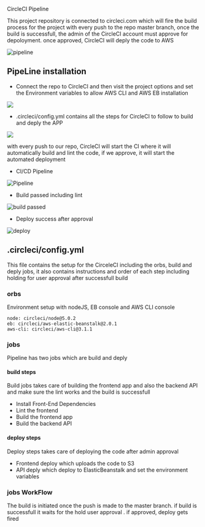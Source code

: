 CircleCI Pipeline

This project repository is connected to circleci.com which will fire the build process for the project with every push to the repo master branch, once the build is successfull, the admin of the CircleCI account must approve for depoloyment. once approved, CircleCI will deply the code to AWS 

![pipeline](https://i.imgur.com/t1ApAoP.png)

## PipeLine installation
- Connect the repo to CircleCI and then visit the project options and set the Environment variables to allow AWS CLI and AWS EB installation 

![](https://i.imgur.com/8n2spSn.png)

- .circleci/config.yml contains all the steps for CircleCI to follow to build and deply the APP

![](https://i.imgur.com/DCs5LBL.png)

with every push to our repo, CircleCI will start the CI where it will automatically build and lint the code, if we approve, it will start the automated deployment


- CI/CD Pipeline

![Pipeline](https://i.imgur.com/jDoZwSd.png)

- Build passed including lint

![build passed](https://i.imgur.com/DpHJN3a.png)

- Deploy success after approval

![deploy](https://i.imgur.com/6sQOy7f.png)

## .circleci/config.yml

This file contains the setup for the CirceleCI including the orbs, build and deply jobs, it also contains instructions and order of each step including holding for user approval after successfull build 

### orbs

Environment setup with nodeJS, EB console and AWS CLI console

```
node: circleci/node@5.0.2
eb: circleci/aws-elastic-beanstalk@2.0.1
aws-cli: circleci/aws-cli@3.1.1
```

### jobs

Pipeline has two jobs which are build and deply 

#### build steps 

Build jobs takes care of building the frontend app and also the backend API and make sure the lint works and the build is successfull

- Install Front-End Dependencies
- Lint the frontend
- Build the frontend app
- Build the backend API      

#### deploy steps

Deploy steps takes care of deploying the code after admin approval

- Frontend deploy which uploads the code to S3
- API deply which deploy to ElasticBeanstalk and set the environment variables

### jobs WorkFlow

The build is initiated once the push is made to the master branch. if build is successfull it waits for the hold user approval
. if approved, deploy gets fired 